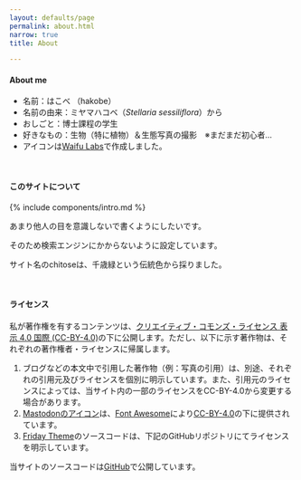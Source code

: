 ```yaml
---
layout: defaults/page
permalink: about.html
narrow: true
title: About

---
```


#### About me

- 名前：はこべ （hakobe）
- 名前の由来：ミヤマハコベ（*Stellaria sessiliflora*）から
- おしごと：博士課程の学生
- 好きなもの：生物（特に植物）＆生態写真の撮影　※まだまだ初心者…
- アイコンは[Waifu Labs](https://waifulabs.com)で作成しました。

<br>

#### このサイトについて

{% include components/intro.md %}

あまり他人の目を意識しないで書くようにしたいです。

そのため検索エンジンにかからないように設定しています。

サイト名のchitoseは、千歳緑という伝統色から採りました。

<br>

#### ライセンス

私が著作権を有するコンテンツは、[クリエイティブ・コモンズ・ライセンス 表示 4.0 国際 (CC-BY-4.0)](https://creativecommons.org/licenses/by/4.0/deed.en)の下に公開します。ただし、以下に示す著作物は、それぞれの著作権者・ライセンスに帰属します。

1. ブログなどの本文中で引用した著作物（例：写真の引用）は、別途、それぞれの引用元及びライセンスを個別に明示しています。また、引用元のライセンスによっては、当サイト内の一部のライセンスをCC-BY-4.0から変更する場合があります。
2. [Mastodonのアイコン](https://commons.wikimedia.org/wiki/File:Font_Awesome_5_brands_mastodon.svg)は、[Font Awesome](https://fontawesome.com)により[CC-BY-4.0](https://creativecommons.org/licenses/by/4.0/deed.en)の下に提供されています。
3. [Friday Theme](https://sfreytag.github.io/friday-theme/)のソースコードは、下記のGitHubリポジトリにてライセンスを明示しています。

当サイトのソースコードは[GitHub](https://github.com/hakobera-ss/hakobera-ss.github.io)で公開しています。

